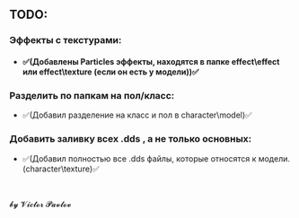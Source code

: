 <h2>TODO:</h2>

<h3>Эффекты с текстурами:</h3>

<ul>
	<li>
	<h4>✅(Добавлены Particles эффекты, находятся в папке effect\effect или effect\texture (если он есть у модели))✅</h4>
	</li>
</ul>

<h3>Разделить по папкам на пол/класс:</h3>

<ul>
	<li>✅(Добавил разделение на класс и пол в character\model)✅</li>
</ul>

<h3>Добавить заливку всех .dds , а не только основных:</h3>

<ul>
	<li>✅(Добавил полностью все .dds файлы, которые относятся к модели. (character\texture)✅</li>
</ul>

<p>&nbsp;</p>

<p>𝓫𝔂 𝓥𝓲𝓬𝓽𝓸𝓻 𝓟𝓪𝓿𝓵𝓸𝓿</p>